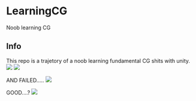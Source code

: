 # LearningCG
Noob learning CG

## Info
This repo is a trajetory of a noob learning fundamental CG shits with unity.
![](https://s3.bmp.ovh/imgs/2022/03/09c932ba371b4107.gif)
![](https://s3.bmp.ovh/imgs/2022/03/e3f55d0a7d5fb10e.gif)

AND FAILED.....
![](https://s3.bmp.ovh/imgs/2022/03/fd5eaa11d5f9b372.gif)

GOOD....?
![](https://s3.bmp.ovh/imgs/2022/03/1a1dba7cdd168807.gif)

